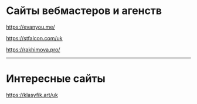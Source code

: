 # Сайты вебмастеров и агенств

https://evanyou.me/

https://stfalcon.com/uk


https://rakhimova.pro/




---

# Интересные сайты

https://klasyfik.art/uk

